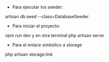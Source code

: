 - Para ejecutar los seeder:

artisan db:seed --class=DatabaseSeeder

- Para iniciar el proyecto:

npm run dev y en otra terminal php artisan serve

- Para el enlace simbólico a storage
 
php artisan storage:link
